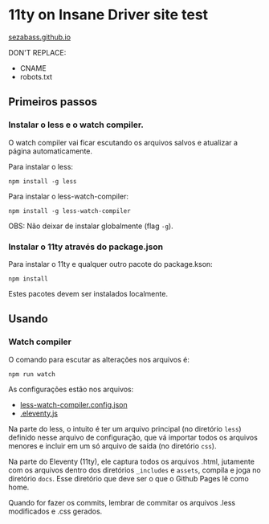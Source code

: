# 11ty on Insane Driver site test

[sezabass.github.io](https://sezabass.github.io/)


DON'T REPLACE:

- CNAME
- robots.txt


## Primeiros passos

### Instalar o less e o watch compiler.

O watch compiler vai ficar escutando os arquivos salvos e atualizar a página automaticamente.

Para instalar o less:
```
npm install -g less
```

Para instalar o less-watch-compiler:
```
npm install -g less-watch-compiler
```

OBS: Não deixar de instalar globalmente (flag `-g`).

### Instalar o 11ty através do package.json

Para instalar o 11ty e qualquer outro pacote do package.kson:
```
npm install
```

Estes pacotes devem ser instalados localmente.

## Usando

### Watch compiler

O comando para escutar as alterações nos arquivos é:

```
npm run watch
```

As configurações estão nos arquivos:
 - [less-watch-compiler.config.json](./less-watch-compiler.config.json)
 - [.eleventy.js](./.eleventy.js)


Na parte do less, o intuito é ter um arquivo principal (no diretório `less`) definido nesse arquivo de configuração, que vá importar todos os arquivos menores e incluir em um só arquivo de saída (no diretório `css`).

Na parte do Eleventy (11ty), ele captura todos os arquivos .html, jutamente com os arquivos dentro dos diretórios `_includes` e `assets`, compila e joga no diretório `docs`. Esse diretório que deve ser o que o Github Pages lê como home.

Quando for fazer os commits, lembrar de commitar os arquivos .less modificados e .css gerados.